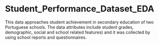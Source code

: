 # Student_Performance_Dataset_EDA
This data approaches student achievement in secondary education of two Portuguese schools.  The data attributes include student grades, demographic, social and school related features) and it was collected by using school reports and questionnaires. 
